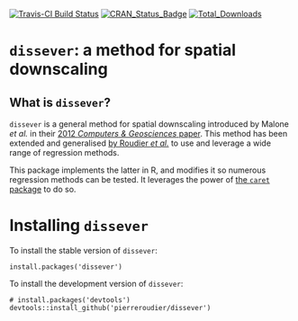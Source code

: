[![Travis-CI Build Status](https://travis-ci.org/pierreroudier/dissever.svg?branch=master)](https://travis-ci.org/pierreroudier/dissever)
[![CRAN_Status_Badge](http://www.r-pkg.org/badges/version/dissever)](https://CRAN.R-project.org/package=dissever)
[![Total_Downloads](http://cranlogs.r-pkg.org/badges/grand-total/dissever)](https://cran.r-project.org/package=dissever)

# `dissever`: a method for spatial downscaling

## What is `dissever`?

`dissever` is a general method for spatial downscaling introduced by Malone *et al.* in their [2012 *Computers & Geosciences* paper](http://www.sciencedirect.com/science/article/pii/S0098300411002895). This method has been extended and generalised [by Roudier *et al.*](https://www.sciencedirect.com/science/article/pii/S0168169917304192) to use and leverage a wide range of regression methods.

This package implements the latter in R, and modifies it so numerous regression methods can be tested. It leverages the power of [the `caret` package](https://topepo.github.io/caret) to do so.

# Installing `dissever`

To install the stable version of `dissever`:

```
install.packages('dissever')
```

To install the development version of `dissever`:

```
# install.packages('devtools')
devtools::install_github('pierreroudier/dissever')
```
